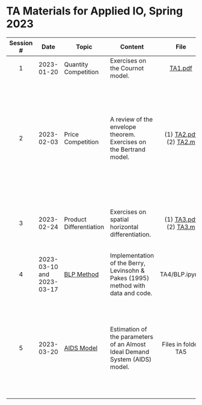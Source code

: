 # TA Materials for Applied IO, Spring 2023

| Session # 	| Date 	| Topic 	| Content 	| File 	| File Description 	|
|:---:|---	|---	|---	|:---:|---	|
|1| 2023-01-20 	| Quantity Competition 	| Exercises on the Cournot model. 	| [TA1.pdf](https://github.com/conghanzheng/Applied_IO_TA/blob/856c5760fee73c84fd3ba397450aa8fbbd72b3b9/TA1_Quantity_Competition/TA1.pdf) 	| Slides 	|
|2| 2023-02-03 	| Price Competition 	| A review of the envelope theorem. Exercises on the Bertrand model. 	| (1) [TA2.pdf](https://github.com/conghanzheng/Applied_IO_TA/blob/856c5760fee73c84fd3ba397450aa8fbbd72b3b9/TA2_Price_Competition/TA2.pdf) <br>(2) [TA2.m](https://github.com/conghanzheng/Applied_IO_TA/blob/856c5760fee73c84fd3ba397450aa8fbbd72b3b9/TA2_Price_Competition/TA2.m)	| (1) Slides. *Update*: compared to the version we used in class, new pages 21 and 22 have been added. <br>(2) Symbolic math solver for maximization problems in TA2.pdf	|
|3| 2023-02-24 	| Product Differentiation 	| Exercises on spatial horizontal differentiation. 	| (1) [TA3.pdf](https://github.com/conghanzheng/Applied_IO_TA/blob/856c5760fee73c84fd3ba397450aa8fbbd72b3b9/TA3_Product_Differentiation/TA3.pdf) <br>(2) [TA3.m](https://github.com/conghanzheng/Applied_IO_TA/blob/856c5760fee73c84fd3ba397450aa8fbbd72b3b9/TA3_Product_Differentiation/TA3.m)   | (1) Slides. <br>(2) Symbolic math solver for maximization problems in TA3.pdf.	|
|4| 2023-03-10 and 2023-03-17 | [BLP Method](https://conghanzheng.github.io/Applied_IO_TA/BLP.html) 	| Implementation of the Berry, Levinsohn & Pakes (1995) method with data and code.  | TA4/BLP.ipynb  | Replication of Nevo (2000) using Jupyter Notebook. |
|5| 2023-03-20 | [AIDS Model](https://conghanzheng.github.io/Applied_IO_TA/AIDS.html) | Estimation of the parameters of an Almost Ideal Demand System (AIDS) model. 	| Files in folder TA5 	| Documents (pdf, html, R script) automatically generated from the <code>Rmd</code> source file, with the same content (code blocks not included in pdf). |